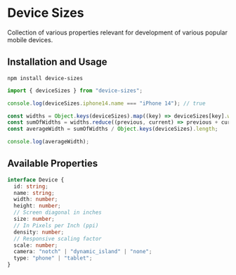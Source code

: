 # Device Sizes

Collection of various properties relevant for development of various popular mobile devices.

## Installation and Usage

```
npm install device-sizes
```

```ts
import { deviceSizes } from "device-sizes";

console.log(deviceSizes.iphone14.name === "iPhone 14"); // true

const widths = Object.keys(deviceSizes).map((key) => deviceSizes[key].width);
const sumOfWidths = widths.reduce((previous, current) => previous + current, 0);
const averageWidth = sumOfWidths / Object.keys(deviceSizes).length;

console.log(averageWidth);
```

## Available Properties

```ts
interface Device {
  id: string;
  name: string;
  width: number;
  height: number;
  // Screen diagonal in inches
  size: number;
  // In Pixels per Inch (ppi)
  density: number;
  // Responsive scaling factor
  scale: number;
  camera: "notch" | "dynamic_island" | "none";
  type: "phone" | "tablet";
}
```

